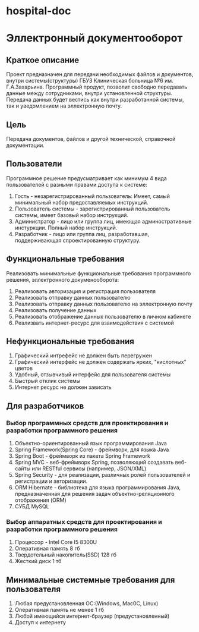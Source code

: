 # hospital-doc
# Эллектронный документооборот
## Краткое описание
Проект предназначен для передачи необходимых файлов и документов, внутри системы(структуры) ГБУЗ Клиническая больница №6 им. Г.А.Захарьина.
Программный продукт, позволит свободно передавать данные между сотрудниками, внутри установленной структуры. 
Передача данных будет вестись как внутри разработанной системы, так и уведомлением на эллектронную почту.
## Цель
Передача документов, файлов и другой технической, справочной документации.
## Пользователи
Программное решение предусматривает как минимум 4 вида пользователей с разными правами доступа к системе:
1. Гость - незарегистрированный пользователь:
Имеет, самый минимальный набор предоставляемых инструкций.
2. Пользователь системы - зарегистрированный пользователь системы, имеет базовый набор инструкций.
3. Администратор - лицо или группа лиц, имеющая админостративные инстуркции. Полный набор инструкций.
4. Разработчик - лицо или группа лиц, разработавшая, поддерживающая спроектированную структуру.
## Функциональные требования
Реализовать минимальные функциональные требования программного решения, эллектронного докуменооборота:
1. Реализовать авторизация и регистрация пользователя
2. Реализовать отправку данных пользователю
3. Реализовать отправку данных пользователю на эллектронную почту
4. Реализовать получение данных
5. Реализовать отображение данных пользователю в личном кабинете
6. Реализвать интернет-ресурс для взаимодействия с системой
## Нефункциональные требования
1. Графический интрефейс не должен быть перегружен
2. Графический интерфейс не должен содержать ярких, "кислотных" цветов
3. Удобный, отзывчивый интерфейс для пользователя системы
4. Быстрый отклик системы
5. Интернет ресурс не должен зависать
## Для разработчиков
### Выбор программных средств для проектирования и разработки программного решения
1. Объектно-ориентированный язык программирования Java
2. Spring Framework(Spring Core) - фреймворк, для языка Java
3. Spring Boot - фреймворк из пакета Spring Framework
4. Spring MVC - веб-фреймворк Spring, позволяющий создавать веб-сайты или RESTful сервисы (например, JSON/XML)
5. Spring Security - для реализации, различных ролей пользователей и регистрации и авторизации.
6. ORM Hibernate - библиотека для языка программирования Java, предназначенная для решения задач объектно-реляционного отображения (ORM)
7. СУБД MySQL
### Выбор аппаратных средств для проектирования и разработки программного решения
1. Процессор - Intel Core I5 8300U
2. Оперативная память 8 гб
3. Твердотельный накопитель(SSD) 128 гб
4. Жесткий диск 1 тб
## Минимальные системные требования для пользователя
1. Любая предустановленная ОС:(Windows, Mac0C, Linux)
2. Оперативная память не менее 1 гб
3. Любой имеющийся интернет-браузер (предустановленный)
4. Доступ к интернету

